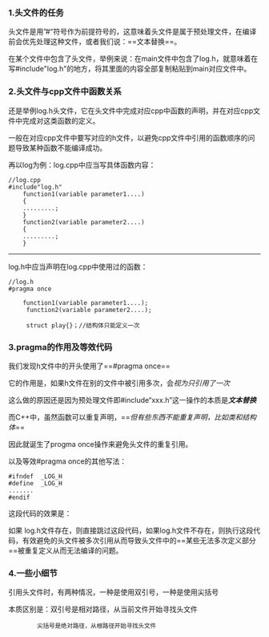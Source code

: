 ### 1.头文件的任务

头文件是用”#“符号作为前提符号的，这意味着头文件是属于预处理文件，在编译前会优先处理这种文件，或者我们说：==文本替换==。

在某个文件中包含了头文件，举例来说：在main文件中包含了log.h，就意味着在写#include"log.h"的地方，将其里面的内容全部复制粘贴到main对应文件中。


### 2.头文件与cpp文件中函数关系

还是举例log.h头文件，它在头文件中完成对应cpp中函数的声明，并在对应cpp文件中完成对这类函数的定义。

一般在对应cpp文件中要写对应的h文件，以避免cpp文件中引用的函数顺序的问题导致某种函数不能编译成功。

再以log为例：log.cpp中应当写具体函数内容：

```
//log.cpp
#include"log.h"
	function1(variable parameter1....)
	{
	.........;
	}
	function2(variable parameter2....)
	{
	.........;
	}	

```

---
log.h中应当声明在log.cpp中使用过的函数：

```
//log.h
#pragma once

	function1(variable parameter1....);
	 function2(variable parameter2....);
	 
	 struct play{}；//结构体只能定义一次

```



### 3.pragma的作用及等效代码


我们发现h文件中的开头使用了==#pragma once==

它的作用是，如果h文件在别的文件中被引用多次，会*视为只引用了一次*

这么做的原因还是因为预处理文件即#include“xxx.h”这一操作的本质是***文本替换***


而C++中，虽然函数可以重复声明，==*但有些东西不能重复声明，比如类和结构体*==

因此就诞生了progma once操作来避免头文件的重复引用。

以及等效#pragma once的其他写法：

```
#ifndef  _LOG_H
#define  _LOG_H
.......
#endif
```
这段代码的效果是：

如果 log.h文件存在，则直接跳过这段代码，如果log.h文件不存在，则执行这段代码，有效避免的头文件被多次引用从而导致头文件中的==某些无法多次定义部分==被重复定义从而无法编译的问题。


### 4.一些小细节

引用头文件时，有两种情况，一种是使用双引号，一种是使用尖括号

本质区别是：双引号是相对路径，从当前文件开始寻找头文件

			尖括号是绝对路径，从根路径开始寻找头文件
